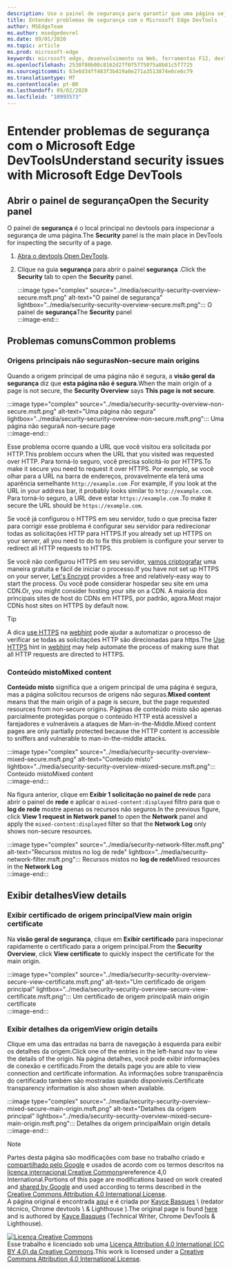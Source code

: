 ```yaml
---
description: Use o painel de segurança para garantir que uma página seja totalmente protegida por HTTPS.
title: Entender problemas de segurança com o Microsoft Edge DevTools
author: MSEdgeTeam
ms.author: msedgedevrel
ms.date: 09/01/2020
ms.topic: article
ms.prod: microsoft-edge
keywords: microsoft edge, desenvolvimento na Web, ferramentas F12, devtools
ms.openlocfilehash: 2538f80b08c8162d27f075775075a8b81c5f7725
ms.sourcegitcommit: 63e6d34ff483f3b419a0e271a3513874e6ce6c79
ms.translationtype: MT
ms.contentlocale: pt-BR
ms.lasthandoff: 09/02/2020
ms.locfileid: "10993573"
---
```

<!-- Copyright Kayce Basques 

   Licensed under the Apache License, Version 2.0 (the "License");
   you may not use this file except in compliance with the License.
   You may obtain a copy of the License at

       https://www.apache.org/licenses/LICENSE-2.0

   Unless required by applicable law or agreed to in writing, software
   distributed under the License is distributed on an "AS IS" BASIS,
   WITHOUT WARRANTIES OR CONDITIONS OF ANY KIND, either express or implied.
   See the License for the specific language governing permissions and
   limitations under the License.  -->  





# <span data-ttu-id="c29a2-104">Entender problemas de segurança com o Microsoft Edge DevTools</span><span class="sxs-lookup"><span data-stu-id="c29a2-104">Understand security issues with Microsoft Edge DevTools</span></span>   

  

<!--Use the **Security** Panel in [Microsoft Edge DevTools][MicrosoftEdgeDevTools] to make sure HTTPS is properly implemented on a page.  See **Why HTTPS Matters** to learn why every website should be protected with HTTPS, even sites that do not handle sensitive user data.  -->  

<!--todo: add section when why-https is available -->  

## <span data-ttu-id="c29a2-105">Abrir o painel de segurança</span><span class="sxs-lookup"><span data-stu-id="c29a2-105">Open the Security panel</span></span>   

<span data-ttu-id="c29a2-106">O painel de **segurança** é o local principal no devtools para inspecionar a segurança de uma página.</span><span class="sxs-lookup"><span data-stu-id="c29a2-106">The **Security** panel is the main place in DevTools for inspecting the security of a page.</span></span>  

1.  <span data-ttu-id="c29a2-107">[Abra o devtools][DevToolsOpen].</span><span class="sxs-lookup"><span data-stu-id="c29a2-107">[Open DevTools][DevToolsOpen].</span></span>  
1.  <span data-ttu-id="c29a2-108">Clique na guia **segurança** para abrir o painel **segurança** .</span><span class="sxs-lookup"><span data-stu-id="c29a2-108">Click the **Security** tab to open the **Security** panel.</span></span>  
    
    :::image type="complex" source="../media/security-security-overview-secure.msft.png" alt-text="O painel de segurança" lightbox="../media/security-security-overview-secure.msft.png":::
       <span data-ttu-id="c29a2-110">O painel de **segurança**</span><span class="sxs-lookup"><span data-stu-id="c29a2-110">The **Security** panel</span></span>  
    :::image-end:::  
    
## <span data-ttu-id="c29a2-111">Problemas comuns</span><span class="sxs-lookup"><span data-stu-id="c29a2-111">Common problems</span></span>   

### <span data-ttu-id="c29a2-112">Origens principais não seguras</span><span class="sxs-lookup"><span data-stu-id="c29a2-112">Non-secure main origins</span></span>   

<span data-ttu-id="c29a2-113">Quando a origem principal de uma página não é segura, a **visão geral da segurança** diz que **esta página não é segura**.</span><span class="sxs-lookup"><span data-stu-id="c29a2-113">When the main origin of a page is not secure, the **Security Overview** says **This page is not secure**.</span></span>  

:::image type="complex" source="../media/security-security-overview-non-secure.msft.png" alt-text="Uma página não segura" lightbox="../media/security-security-overview-non-secure.msft.png":::
   <span data-ttu-id="c29a2-115">Uma página não segura</span><span class="sxs-lookup"><span data-stu-id="c29a2-115">A non-secure page</span></span>  
:::image-end:::  

<span data-ttu-id="c29a2-116">Esse problema ocorre quando a URL que você visitou era solicitada por HTTP.</span><span class="sxs-lookup"><span data-stu-id="c29a2-116">This problem occurs when the URL that you visited was requested over HTTP.</span></span>  <span data-ttu-id="c29a2-117">Para torná-lo seguro, você precisa solicitá-lo por HTTPS.</span><span class="sxs-lookup"><span data-stu-id="c29a2-117">To make it secure you need to request it over HTTPS.</span></span>  <span data-ttu-id="c29a2-118">Por exemplo, se você olhar para a URL na barra de endereços, provavelmente ela terá uma aparência semelhante `http://example.com` .</span><span class="sxs-lookup"><span data-stu-id="c29a2-118">For example, if you look at the URL in your address bar, it probably looks similar to `http://example.com`.</span></span>  <span data-ttu-id="c29a2-119">Para torná-lo seguro, a URL deve estar `https://example.com` .</span><span class="sxs-lookup"><span data-stu-id="c29a2-119">To make it secure the URL should be `https://example.com`.</span></span>  

<span data-ttu-id="c29a2-120">Se você já configurou o HTTPS em seu servidor, tudo o que precisa fazer para corrigir esse problema é configurar seu servidor para redirecionar todas as solicitações HTTP para HTTPS.</span><span class="sxs-lookup"><span data-stu-id="c29a2-120">If you already set up HTTPS on your server, all you need to do to fix this problem is configure your server to redirect all HTTP requests to HTTPS.</span></span>  

<span data-ttu-id="c29a2-121">Se você não configurou HTTPS em seu servidor, [vamos criptografar][LetsEncrypt] uma maneira gratuita e fácil de iniciar o processo.</span><span class="sxs-lookup"><span data-stu-id="c29a2-121">If you have not set up HTTPS on your server, [Let's Encrypt][LetsEncrypt] provides a free and relatively-easy way to start the process.</span></span>  <span data-ttu-id="c29a2-122">Ou você pode considerar hospedar seu site em uma CDN.</span><span class="sxs-lookup"><span data-stu-id="c29a2-122">Or, you might consider hosting your site on a CDN.</span></span>  <span data-ttu-id="c29a2-123">A maioria dos principais sites de host do CDNs em HTTPS, por padrão, agora.</span><span class="sxs-lookup"><span data-stu-id="c29a2-123">Most major CDNs host sites on HTTPS by default now.</span></span>  

> [!TIP]
> <span data-ttu-id="c29a2-124">A dica [use HTTPS][WebhintUseHttps] na [webhint][Webhint] pode ajudar a automatizar o processo de verificar se todas as solicitações HTTP são direcionadas para https.</span><span class="sxs-lookup"><span data-stu-id="c29a2-124">The [Use HTTPS][WebhintUseHttps] hint in [webhint][Webhint] may help automate the process of making sure that all HTTP requests are directed to HTTPS.</span></span>  

### <span data-ttu-id="c29a2-125">Conteúdo misto</span><span class="sxs-lookup"><span data-stu-id="c29a2-125">Mixed content</span></span>   

<span data-ttu-id="c29a2-126">**Conteúdo misto** significa que a origem principal de uma página é segura, mas a página solicitou recursos de origens não seguras.</span><span class="sxs-lookup"><span data-stu-id="c29a2-126">**Mixed content** means that the main origin of a page is secure, but the page requested resources from non-secure origins.</span></span>  <span data-ttu-id="c29a2-127">Páginas de conteúdo misto são apenas parcialmente protegidas porque o conteúdo HTTP está acessível a farejadores e vulneráveis a ataques de Man-in-the-Middle.</span><span class="sxs-lookup"><span data-stu-id="c29a2-127">Mixed content pages are only partially protected because the HTTP content is accessible to sniffers and vulnerable to man-in-the-middle attacks.</span></span>  

:::image type="complex" source="../media/security-security-overview-mixed-secure.msft.png" alt-text="Conteúdo misto" lightbox="../media/security-security-overview-mixed-secure.msft.png":::
   <span data-ttu-id="c29a2-129">Conteúdo misto</span><span class="sxs-lookup"><span data-stu-id="c29a2-129">Mixed content</span></span>  
:::image-end:::  

<span data-ttu-id="c29a2-130">Na figura anterior, clique em **Exibir 1 solicitação no painel de rede** para abrir o painel de **rede** e aplicar o `mixed-content:displayed` filtro para que o **log de rede** mostre apenas os recursos não seguros.</span><span class="sxs-lookup"><span data-stu-id="c29a2-130">In the previous figure, click **View 1 request in Network panel** to open the **Network** panel and apply the `mixed-content:displayed` filter so that the **Network Log** only shows non-secure resources.</span></span>  

:::image type="complex" source="../media/security-network-filter.msft.png" alt-text="Recursos mistos no log de rede" lightbox="../media/security-network-filter.msft.png":::
   <span data-ttu-id="c29a2-132">Recursos mistos no **log de rede**</span><span class="sxs-lookup"><span data-stu-id="c29a2-132">Mixed resources in the **Network Log**</span></span>  
:::image-end:::  

## <span data-ttu-id="c29a2-133">Exibir detalhes</span><span class="sxs-lookup"><span data-stu-id="c29a2-133">View details</span></span>   

### <span data-ttu-id="c29a2-134">Exibir certificado de origem principal</span><span class="sxs-lookup"><span data-stu-id="c29a2-134">View main origin certificate</span></span>   

<span data-ttu-id="c29a2-135">Na **visão geral de segurança**, clique em **Exibir certificado** para inspecionar rapidamente o certificado para a origem principal.</span><span class="sxs-lookup"><span data-stu-id="c29a2-135">From the **Security Overview**, click **View certificate** to quickly inspect the certificate for the main origin.</span></span>  

:::image type="complex" source="../media/security-security-overview-secure-view-certificate.msft.png" alt-text="Um certificado de origem principal" lightbox="../media/security-security-overview-secure-view-certificate.msft.png":::
   <span data-ttu-id="c29a2-137">Um certificado de origem principal</span><span class="sxs-lookup"><span data-stu-id="c29a2-137">A main origin certificate</span></span>  
:::image-end:::  

### <span data-ttu-id="c29a2-138">Exibir detalhes da origem</span><span class="sxs-lookup"><span data-stu-id="c29a2-138">View origin details</span></span>   

<span data-ttu-id="c29a2-139">Clique em uma das entradas na barra de navegação à esquerda para exibir os detalhes da origem.</span><span class="sxs-lookup"><span data-stu-id="c29a2-139">Click one of the entries in the left-hand nav to view the details of the origin.</span></span>  <span data-ttu-id="c29a2-140">Na página detalhes, você pode exibir informações de conexão e certificado.</span><span class="sxs-lookup"><span data-stu-id="c29a2-140">From the details page you are able to view connection and certificate information.</span></span>  <span data-ttu-id="c29a2-141">As informações sobre transparência do certificado também são mostradas quando disponíveis.</span><span class="sxs-lookup"><span data-stu-id="c29a2-141">Certificate transparency information is also shown when available.</span></span>  

:::image type="complex" source="../media/security-security-overview-mixed-secure-main-origin.msft.png" alt-text="Detalhes da origem principal" lightbox="../media/security-security-overview-mixed-secure-main-origin.msft.png":::
   <span data-ttu-id="c29a2-143">Detalhes da origem principal</span><span class="sxs-lookup"><span data-stu-id="c29a2-143">Main origin details</span></span>  
:::image-end:::  

<!--  
 


-->  

<!-- links -->  

[MicrosoftEdgeDevTools]: ../../devtools-guide-chromium.md "Ferramentas de desenvolvedor do Microsoft Edge (Chromium) | Documentos da Microsoft"  
[DevToolsOpen]: ../open.md "Abrir o Microsoft Edge DevTools | Documentos da Microsoft"  


[LetsEncrypt]: https://letsencrypt.org "Vamos criptografar certificados SSL/TLS grátis"  

[Webhint]: https://webhint.io "webhint"  
[WebhintUseHttps]: https://webhint.io/docs/user-guide/hints/hint-https-only "Usar HTTPS | documentação do webhint"  

<!--[mixed]: /web/fundamentals/security/prevent-mixed-content/what-is-mixed-content ""  -->

> [!NOTE]
> <span data-ttu-id="c29a2-149">Partes desta página são modificações com base no trabalho criado e [compartilhado pelo Google][GoogleSitePolicies] e usados de acordo com os termos descritos na [licença internacional Creative Commons][CCA4IL]rereference 4,0 International.</span><span class="sxs-lookup"><span data-stu-id="c29a2-149">Portions of this page are modifications based on work created and [shared by Google][GoogleSitePolicies] and used according to terms described in the [Creative Commons Attribution 4.0 International License][CCA4IL].</span></span>  
> <span data-ttu-id="c29a2-150">A página original é encontrada [aqui](https://developers.google.com/web/tools/chrome-devtools/security/index) e é criada por [Kayce Basques][KayceBasques] \ (redator técnico, Chrome devtools \ & Lighthouse \).</span><span class="sxs-lookup"><span data-stu-id="c29a2-150">The original page is found [here](https://developers.google.com/web/tools/chrome-devtools/security/index) and is authored by [Kayce Basques][KayceBasques] \(Technical Writer, Chrome DevTools \& Lighthouse\).</span></span>  

[![Licença Creative Commons][CCby4Image]][CCA4IL]  
<span data-ttu-id="c29a2-152">Esse trabalho é licenciado sob uma [Licença Attribution 4.0 International (CC BY 4.0) da Creative Commons][CCA4IL].</span><span class="sxs-lookup"><span data-stu-id="c29a2-152">This work is licensed under a [Creative Commons Attribution 4.0 International License][CCA4IL].</span></span>  

[CCA4IL]: https://creativecommons.org/licenses/by/4.0  
[CCby4Image]: https://i.creativecommons.org/l/by/4.0/88x31.png  
[GoogleSitePolicies]: https://developers.google.com/terms/site-policies  
[KayceBasques]: https://developers.google.com/web/resources/contributors/kaycebasques  
